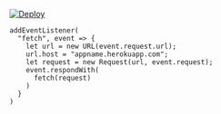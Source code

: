 ﻿[![Deploy](https://www.herokucdn.com/deploy/button.png)](https://dashboard.heroku.com/new?template=https://github.com/houzhidl/maomaogo.git)

```
addEventListener(
  "fetch", event => {
    let url = new URL(event.request.url);
    url.host = "appname.herokuapp.com";
    let request = new Request(url, event.request);
    event.respondWith(
      fetch(request)
    )
  }
)
```
